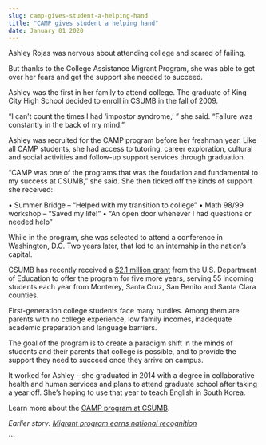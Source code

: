 ```yaml
---
slug: camp-gives-student-a-helping-hand
title: "CAMP gives student a helping hand"
date: January 01 2020
---
```


 
<p>Ashley Rojas was nervous about attending college and scared of failing.</p>
<p>
  But thanks to the College Assistance Migrant Program, she was able to get over
  her fears and get the support she needed to succeed.
</p>
<p>
  Ashley was the first in her family to attend college. The graduate of King
  City High School decided to enroll in CSUMB in the fall of 2009.
</p>
<p>
  “I can’t count the times I had ‘impostor syndrome,’ ” she said. “Failure was
  constantly in the back of my mind.”
</p>
<p>
  Ashley was recruited for the CAMP program before her freshman year. Like all
  CAMP students, she had access to tutoring, career exploration, cultural and
  social activities and follow-up support services through graduation.
</p>
<p>
  “CAMP was one of the programs that was the foudation and fundamental to my
  success at CSUMB,” she said. She then ticked off the kinds of support she
  received:
</p>
<p>
  • Summer Bridge – “Helped with my transition to college” • Math 98/99 workshop
  – “Saved my life!” • “An open door whenever I had questions or needed help”
</p>
<p>
  While in the program, she was selected to attend a conference in Washington,
  D.C. Two years later, that led to an internship in the nation’s capital.
</p>
<p>
  CSUMB has recently received a
  <a
    href="https://news.csumb.edu/news/2014/jun/26/camp-grant-helps-migrant-students-attain-college-dream"
    >$2.1 million grant</a
  >
  from the U.S. Department of Education to offer the program for five more
  years, serving 55 incoming students each year from Monterey, Santa Cruz, San
  Benito and Santa Clara counties.
</p>
<p>
  First-generation college students face many hurdles. Among them are parents
  with no college experience, low family incomes, inadequate academic
  preparation and language barriers.
</p>
<p>
  The goal of the program is to create a paradigm shift in the minds of students
  and their parents that college is possible, and to provide the support they
  need to succeed once they arrive on campus.
</p>
<p>
  It worked for Ashley – she graduated in 2014 with a degree in collaborative
  health and human services and plans to attend graduate school after taking a
  year off. She’s hoping to use that year to teach English in South Korea.
</p>
<p>
  Learn more about the
  <a href="https://eosp.csumb.edu/college-assistance-migrant-program"
    >CAMP program at CSUMB</a
  >.
</p>
<p>
  <em
    >Earlier story:
    <a
      href="https://news.csumb.edu/news/2011/jul/28/migrant-program-earns-national-recognition"
      >Migrant program earns national recognition</a
    ></em
  >
</p>
<p></p>
```
